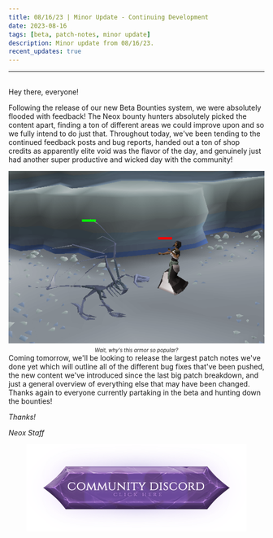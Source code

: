 ```yaml
---
title: 08/16/23 | Minor Update - Continuing Development
date: 2023-08-16
tags: [beta, patch-notes, minor update]
description: Minor update from 08/16/23.
recent_updates: true
---
```


***
<br>
Hey there, everyone!

Following the release of our new Beta Bounties system, we were absolutely flooded with feedback! The Neox bounty hunters absolutely picked the content apart, finding a ton of different areas we could improve upon and so we fully intend to do just that. Throughout today, we've been tending to the continued feedback posts and bug reports, handed out a ton of shop credits as apparently elite void was the flavor of the day, and genuinely just had another super productive and wicked day with the community!
<div class="spacer-medium"></div>
<center>
<img src="/assets/img/updates/081623/elitevoid.png"><br>
<em><font size="1">Wait, why's this armor so popular?</font></em>
</center>
<div class="spacer-medium"></div>
Coming tomorrow, we'll be looking to release the largest patch notes we've done yet which will outline all of the different bug fixes that've been pushed, the new content we've introduced since the last big patch breakdown, and just a general overview of everything else that may have been changed. Thanks again to everyone currently partaking in the beta and hunting down the bounties!

<em>Thanks!

<em>Neox Staff<br>

<div class="spacer-medium"></div>
<center><a href="https://discord.com/invite/neoxps"><img src="/assets/img/JoinDiscord.png"></a></center>